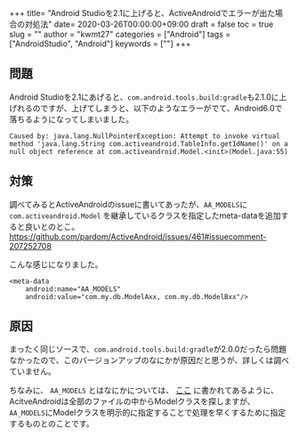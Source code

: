 
+++
title= "Android Studioを2.1に上げると、ActiveAndroidでエラーが出た場合の対処法"
date= 2020-03-26T00:00:00+09:00
draft = false
toc = true
slug = ""
author = "kwmt27"
categories = ["Android"]
tags = ["AndroidStudio", "Android"]
keywords = [""]
+++

## 問題

Android Studioを2.1にあげると、`com.android.tools.build:gradle`も2.1.0に上げれるのですが、上げてしまうと、以下のようなエラーがでて、Android6.0で落ちるようになってしまいました。

```
Caused by: java.lang.NullPointerException: Attempt to invoke virtual method 'java.lang.String com.activeandroid.TableInfo.getIdName()' on a null object reference at com.activeandroid.Model.<init>(Model.java:55)
```


## 対策
調べてみるとActiveAndroidのissueに書いてあったが、`AA_MODELS`に `com.activeandroid.Model` を継承しているクラスを指定したmeta-dataを追加すると良いとのとこ。
https://github.com/pardom/ActiveAndroid/issues/461#issuecomment-207252708

こんな感じになりました。

```
<meta-data
    android:name="AA_MODELS"
    android:value="com.my.db.ModelAxx, com.my.db.ModelBxx"/>

```

## 原因
まったく同じソースで、`com.android.tools.build:gradle`が2.0.0だったら問題なかったので、このバージョンアップのなにかが原因だと思うが、詳しくは調べていません。

ちなみに、 `AA_MODELS` とはなにかについては、 <a href="https://github.com/pardom/ActiveAndroid/wiki/Creating-your-database-model#speeding-up-application-startup" target="_blank">ここ</a> に書かれてあるように、AcitveAndroidは全部のファイルの中からModelクラスを探しますが、`AA_MODELS`にModelクラスを明示的に指定することで処理を早くするために指定するものとのことです。

